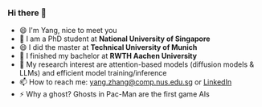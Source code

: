 ### Hi there 👋


<!-- **YaNgZhAnG-V5/YaNgZhAnG-V5** is a ✨ _special_ ✨ repository because its `README.md` (this file) appears on your GitHub profile. -->

<!-- Here are some ideas to get you started: -->
- 😄 I'm Yang, nice to meet you
- 🤔 I am a PhD student at **National University of Singapore**
- 😄 I did the master at **Technical University of Munich**
- 🌱 I finished my bachelor at **RWTH Aachen University**
- 🔭 My research interest are attention-based models (diffusion models & LLMs) and efficient model training/inference
- 📫 How to reach me: yang.zhang@comp.nus.edu.sg or [LinkedIn](https://www.linkedin.com/in/yang-zhang-ml)
- ⚡ Why a ghost? Ghosts in Pac-Man are the first game AIs
<!-- - 👯 I’m looking to collaborate on ...
- 💬 Ask me about ...
- 😄 Pronouns: ...
- ⚡ Fun fact: ... -->
